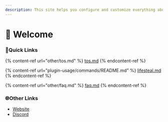 ```yaml
---
description: This site helps you configure and customize everything about xLifeSteal
---
```


# 👋 Welcome

### 💠Quick Links

{% content-ref url="other/tos.md" %}
[tos.md](other/tos.md)
{% endcontent-ref %}

{% content-ref url="plugin-usage/commands/README.md" %}
[lifesteal.md](plugin-usage/commands/README.md)
{% endcontent-ref %}

{% content-ref url="other/faq.md" %}
[faq.md](other/faq.md)
{% endcontent-ref %}

### 🌐Other Links

* [Website](https://www.heckerdev.net/)
* [Discord](https://discord.gg/DgcmAcm6MQ)
